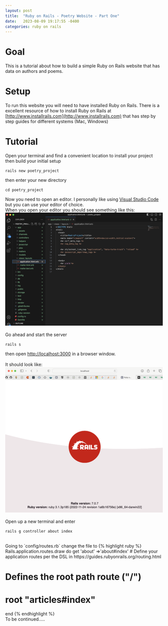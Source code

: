 ```yaml
---
layout: post
title:  "Ruby on Rails - Poetry Website - Part One"
date:   2023-08-09 19:17:55 -0400
categories: ruby on rails
---
```

# Goal 
This is a tutorial about how to build a simple Ruby on Rails website that has data on authors and poems. 
<br>

# Setup
To run this website you will need to have installed Ruby on Rails. There is a excellent resource of how to install Ruby on Rails at [http://www.installrails.com](http://www.installrails.com) that has step by step guides for different systems (Mac, Windows)
<br>

# Tutorial
Open your terminal and find a convenient location to install your project then build your initial setup
```
rails new poetry_project
```
then enter your new directory
```
cd poetry_project
```
Now you need to open an editor. I personally like using [Visual Studio Code](https://code.visualstudio.com) but you can use your editor of choice.
<br>
When you open your editor you should see something like this:
![](/assets/ROR_P1.png)
<br>
<br>
Go ahead and start the server
```
rails s
```
then open [http://localhost:3000](http://localhost:3000) in a browser window. 
<br>
<br>
It should look like:
![](/assets/ROR_P2.png)
<br>
<br>
Open up a new terminal and enter 
```
rails g controller about index
```
<br>
Going to `config/routes.rb` change the file to 
{% highlight ruby  %} 
Rails.application.routes.draw do
  get 'about' =>'about#index'
  # Define your application routes per the DSL in https://guides.rubyonrails.org/routing.html

  # Defines the root path route ("/")
  # root "articles#index"
end
{% endhighlight %}
<br>
To be continued.....



